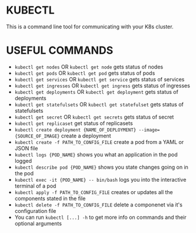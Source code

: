 KUBECTL
============
This is a command line tool for communicating with your K8s cluster.


USEFUL COMMANDS
================
- `kubectl get nodes` OR `kubectl get node` gets status of nodes
- `kubectl get pods` OR `kubectl get pod` gets status of pods
- `kubectl get services` OR `kubectl get service` gets status of services
- `kubectl get ingresses` OR `kubectl get ingress` gets status of ingresses
- `kubectl get deployments` OR `kubectl get deployment` gets status of deployments
- `kubectl get statefulsets` OR `kubectl get statefulset` gets status of statefulsets
- `kubectl get secret` OR  `kubectl get secrets` gets status of secret
- `kubectl get replicaset` get status of replicasets
- `kubectl create deployment {NAME_OF_DEPLOYMENT} --image={SOURCE_OF_IMAGE}` create a deployment
- `kubectl create -f PATH_TO_CONFIG_FILE` create a pod from a YAML or JSON file
- `kubectl logs {POD_NAME}` shows you what an application in the pod logged
- `kubectl describe pod {POD_NAME}` shows you state changes going on in the pod
- `kubectl exec -it {POD_NAME} -- bin/bash` logs you into the interactive terminal of a pod
- `kubectl apply -f PATH_TO_CONFIG_FILE` creates or updates all the components stated in the file
- `kubectl delete -f PATH_TO_CONFIG_FILE` delete a componenet via it's configuration file
- You can run `kubectl [...] -h` to get more info on commands and their optional arguments